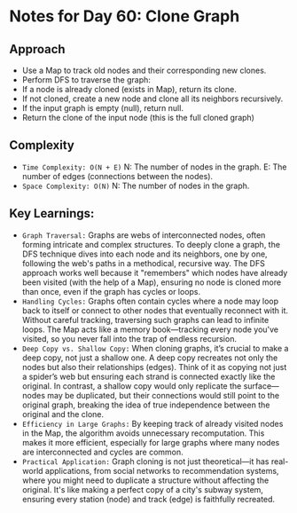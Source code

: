 # Notes for Day 60: Clone Graph

## Approach

- Use a Map to track old nodes and their corresponding new clones.
- Perform DFS to traverse the graph:
- If a node is already cloned (exists in Map), return its clone.
- If not cloned, create a new node and clone all its neighbors recursively.
- If the input graph is empty (null), return null.
- Return the clone of the input node (this is the full cloned graph)

## Complexity

- `Time Complexity: O(N + E)`
  N: The number of nodes in the graph.
  E: The number of edges (connections between the nodes).
- `Space Complexity: O(N)`
  N: The number of nodes in the graph.

## Key Learnings:

- `Graph Traversal:` Graphs are webs of interconnected nodes, often forming intricate and complex structures. To deeply clone a graph, the DFS technique dives into each node and its neighbors, one by one, following the web's paths in a methodical, recursive way.
  The DFS approach works well because it "remembers" which nodes have already been visited (with the help of a Map), ensuring no node is cloned more than once, even if the graph has cycles or loops.
- `Handling Cycles:` Graphs often contain cycles where a node may loop back to itself or connect to other nodes that eventually reconnect with it. Without careful tracking, traversing such graphs can lead to infinite loops. The Map acts like a memory book—tracking every node you've visited, so you never fall into the trap of endless recursion.
- `Deep Copy vs. Shallow Copy:` When cloning graphs, it’s crucial to make a deep copy, not just a shallow one. A deep copy recreates not only the nodes but also their relationships (edges). Think of it as copying not just a spider’s web but ensuring each strand is connected exactly like the original.
  In contrast, a shallow copy would only replicate the surface—nodes may be duplicated, but their connections would still point to the original graph, breaking the idea of true independence between the original and the clone.
- `Efficiency in Large Graphs:` By keeping track of already visited nodes in the Map, the algorithm avoids unnecessary recomputation. This makes it more efficient, especially for large graphs where many nodes are interconnected and cycles are common.
- `Practical Application:` Graph cloning is not just theoretical—it has real-world applications, from social networks to recommendation systems, where you might need to duplicate a structure without affecting the original. It's like making a perfect copy of a city's subway system, ensuring every station (node) and track (edge) is faithfully recreated.
